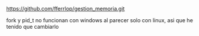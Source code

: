 https://github.com/fferrlop/gestion_memoria.git

fork y pid_t no funcionan con windows al parecer solo con linux, asi que he tenido que cambiarlo 
